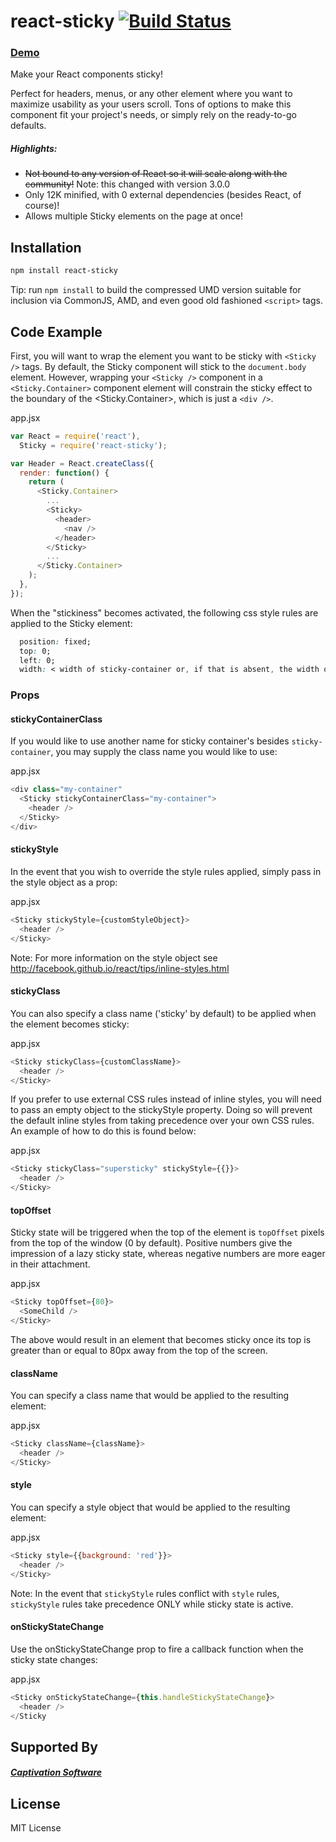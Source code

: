 react-sticky [![Build Status](https://travis-ci.org/captivationsoftware/react-sticky.svg?branch=master)](https://travis-ci.org/captivationsoftware/react-sticky)
============

### [Demo](https://captivationsoftware.github.io/react-sticky)

Make your React components sticky!

Perfect for headers, menus, or any other element where you want to maximize
usability as your users scroll. Tons of options to make this component fit
your project's needs, or simply rely on the ready-to-go defaults.

##### Highlights:
  - ~~Not bound to any version of React so it will scale along with the community!~~
    Note: this changed with version 3.0.0  
  - Only 12K minified, with 0 external dependencies (besides React, of course)!
  - Allows multiple Sticky elements on the page at once!

## Installation
```sh
npm install react-sticky
```

Tip: run `npm install` to build the compressed UMD version suitable for inclusion via CommonJS, AMD, and even good old fashioned `<script>` tags.

## Code Example

First, you will want to wrap the element you want to be sticky with `<Sticky />` tags. By default, the Sticky component will stick to the `document.body` element. However, wrapping your `<Sticky />` component in a  `<Sticky.Container>` component element will constrain the sticky effect to the boundary of the <Sticky.Container>, which is just a `<div />`.

app.jsx
```js
var React = require('react'),
  Sticky = require('react-sticky');

var Header = React.createClass({
  render: function() {
    return (
      <Sticky.Container>
        ...
        <Sticky>
          <header>
            <nav />
          </header>
        </Sticky>
        ...
      </Sticky.Container>
    );
  },
});

```

When the "stickiness" becomes activated, the following css style rules are applied to the Sticky element:

```css
  position: fixed;
  top: 0;
  left: 0;
  width: < width of sticky-container or, if that is absent, the width of document.body >
```

### Props

#### stickyContainerClass
If you would like to use another name for sticky container's besides `sticky-container`, you may supply the class name you would like to use:

app.jsx
```js
<div class="my-container"
  <Sticky stickyContainerClass="my-container">
    <header />
  </Sticky>
</div>
```

#### stickyStyle
In the event that you wish to override the style rules applied, simply pass in the style object as a prop:

app.jsx
```js
<Sticky stickyStyle={customStyleObject}>
  <header />
</Sticky>
```

Note:
For more information on the style object see <http://facebook.github.io/react/tips/inline-styles.html>

#### stickyClass
You can also specify a class name ('sticky' by default) to be applied when the element becomes sticky:

app.jsx
```js
<Sticky stickyClass={customClassName}>
  <header />
</Sticky>
```

If you prefer to use external CSS rules instead of inline styles, you will need to pass an empty object to the stickyStyle property. Doing so will prevent the default inline styles from taking precedence over your own CSS rules. An example of how to do this is found below:

app.jsx
```js
<Sticky stickyClass="supersticky" stickyStyle={{}}>
  <header />
</Sticky>
```

#### topOffset
Sticky state will be triggered when the top of the element is `topOffset` pixels from the top of the window (0 by default). Positive numbers give the impression of a lazy sticky state, whereas negative numbers are more eager in their attachment.

app.jsx
```js
<Sticky topOffset={80}>
  <SomeChild />
</Sticky>
```

The above would result in an element that becomes sticky once its top is greater than or equal to 80px away from the top of the screen.


#### className
You can specify a class name that would be applied to the resulting element:

app.jsx
```js
<Sticky className={className}>
  <header />
</Sticky>
```

#### style
You can specify a style object that would be applied to the resulting element:

app.jsx
```js
<Sticky style={{background: 'red'}}>
  <header />
</Sticky>
```

Note: In the event that `stickyStyle` rules conflict with `style` rules, `stickyStyle` rules take precedence ONLY while sticky state is active.

#### onStickyStateChange

Use the onStickyStateChange prop to fire a callback function when the sticky state changes:

app.jsx
```js
<Sticky onStickyStateChange={this.handleStickyStateChange}>
  <header />
</Sticky
```

## Supported By

##### [Captivation Software](http://www.captivationsoftware.com)

## License

MIT License
